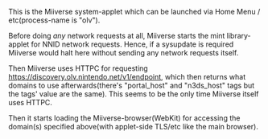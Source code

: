 This is the Miiverse system-applet which can be launched via Home Menu /
etc(process-name is "olv").

Before doing *any* network requests at all, Miiverse starts the mint
library-applet for NNID network requests. Hence, if a sysupdate is
required Miiverse would halt here without sending any network requests
itself.

Then Miiverse uses HTTPC for requesting
https://discovery.olv.nintendo.net/v1/endpoint, which then returns what
domains to use afterwards(there's "portal_host" and "n3ds_host" tags but
the tags' value are the same). This seems to be the only time Miiverse
itself uses HTTPC.

Then it starts loading the Miiverse-browser(WebKit) for accessing the
domain(s) specified above(with applet-side TLS/etc like the main
browser).